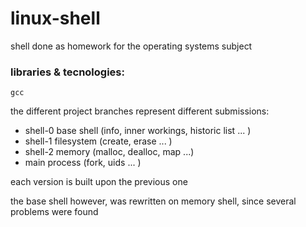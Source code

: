 # linux-shell
shell done as homework for the operating systems subject

### libraries & tecnologies:
`gcc`

the different project branches represent different submissions:
  - shell-0 base shell (info, inner workings, historic list ... )
  - shell-1 filesystem (create, erase ... )
  - shell-2 memory (malloc, dealloc, map ...)
  - main process (fork, uids ... )

each version is built upon the previous one

the base shell however, was rewritten on memory shell, since several problems were found
 
